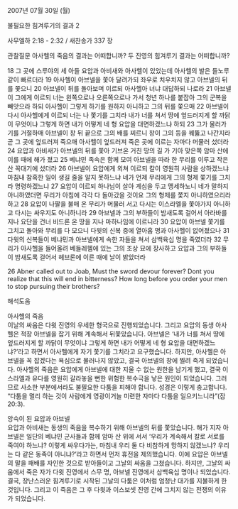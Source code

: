 2007년 07월 30일 (월)

불필요한 힘겨루기의 결과 2



사무엘하 2:18 - 2:32 / 새찬송가 337 장


관찰질문
아사헬의 죽음의 결과는 어떠합니까? 
두 진영의 힘겨루기 결과는 어떠합니까? 

18 그 곳에 스루야의 세 아들 요압과 아비새와 아사헬이 있었는데 아사헬의 발은 들노루 같이 빠르더라 19 아사헬이 아브넬을 쫓아 달려가되 좌우로 치우치지 않고 아브넬의 뒤를 쫓으니 20 아브넬이 뒤를 돌아보며 이르되 아사헬아 너냐 대답하되 나로라 21 아브넬이 그에게 이르되 너는 왼쪽으로나 오른쪽으로나 가서 청년 하나를 붙잡아 그의 군복을 빼앗으라 하되 아사헬이 그렇게 하기를 원하지 아니하고 그의 뒤를 쫓으매 22 아브넬이 다시 아사헬에게 이르되 너는 나 쫓기를 그치라 내가 너를 쳐서 땅에 엎드러지게 할 까닭이 무엇이냐 그렇게 하면 내가 어떻게 네 형 요압을 대면하겠느냐 하되 23 그가 물러가기를 거절하매 아브넬이 창 뒤 끝으로 그의 배를 찌르니 창이 그의 등을 꿰뚫고 나간지라 곧 그 곳에 엎드러져 죽으매 아사헬이 엎드러져 죽은 곳에 이르는 자마다 머물러 섰더라 24 요압과 아비새가 아브넬의 뒤를 쫓아 기브온 거친 땅의 길 가 기아 맞은쪽 암마 산에 이를 때에 해가 졌고 25 베냐민 족속은 함께 모여 아브넬을 따라 한 무리를 이루고 작은 산 꼭대기에 섰더라 26 아브넬이 요압에게 외쳐 이르되 칼이 영원히 사람을 상하겠느냐 마침내 참혹한 일이 생길 줄을 알지 못하느냐 네가 언제 무리에게 그의 형제 쫓기를 그치라 명령하겠느냐 27 요압이 이르되 하나님이 살아 계심을 두고 맹세하노니 네가 말하지 아니하였더면 무리가 아침에 각각 다 돌아갔을 것이요 그의 형제를 쫓지 아니하였으리라 하고 28 요압이 나팔을 불매 온 무리가 머물러 서고 다시는 이스라엘을 쫓아가지 아니하고 다시는 싸우지도 아니하니라 29 아브넬과 그의 부하들이 밤새도록 걸어서 아라바를 지나 요단을 건너 비드론 온 땅을 지나 마하나임에 이르니라 30 요압이 아브넬 쫓기를 그치고 돌아와 무리를 다 모으니 다윗의 신복 중에 열아홉 명과 아사헬이 없어졌으나 31 다윗의 신복들이 베냐민과 아브넬에게 속한 자들을 쳐서 삼백육십 명을 죽였더라 32 무리가 아사헬을 들어올려 베들레헴에 있는 그의 조상 묘에 장사하고 요압과 그의 부하들이 밤새도록 걸어서 헤브론에 이른 때에 날이 밝았더라 

26 Abner called out to Joab, Must the sword devour forever? Dont you realize that this will end in bitterness? How long before you order your men to stop pursuing their brothers?

해석도움





아사헬의 죽음  
이날의 싸움은 다윗 진영의 우세한 형국으로 진행되었습니다. 그리고 요압의 동생 아사헬은 적장 아브넬을 잡기 위해 계속해서 뒤쫓았습니다. 아브넬은 ‘내가 너를 쳐서 땅에 엎드러지게 할 까닭이 무엇이냐 그렇게 하면 내가 어떻게 네 형 요압을 대면하겠느냐?’라고 하면서 아사헬에게 자기 쫓기를 그치라고 요구했습니다. 하지만, 아사헬은 아브넬을 꼭 잡겠다는 욕심으로 물러나지 않았고, 결국 아브넬의 창에 찔려 죽게 되었습니다. 아사헬의 죽음은 요압에게 아브넬에 대한 지울 수 없는 원한을 남기게 했고, 결국 이스라엘과 유다를 영원히 갈라놓을 뻔한 위험한 복수극을 낳은 원인이 되었습니다. 그러므로 사소한 부분에서라도 불필요한 다툼을 피해야 합니다. 성경은 이렇게 충고합니다. “다툼을 멀리 하는 것이 사람에게 영광이거늘 미련한 자마다 다툼을 일으키느니라”(잠 20:3).      

앙숙이 된 요압과 아브넬  
요압과 아비새는 동생의 죽음을 복수하기 위해 아브넬의 뒤를 쫓았습니다. 해가 지자 아브넬은 일단의 베냐민 군사들과 함께 암마 산 위에 서서 ‘우리가 계속해서 칼로 서로를 죽여야 하느냐? 이렇게 싸우다가는, 마침내 우리 둘 다 비참하게 망하지 않겠느냐? 우리는 다 같은 동족이 아니냐?’라고 하면서 먼저 휴전을 제의했습니다. 이에 요압은 아브넬의 말을 패배를 자인한 것으로 받아들이고 그날의 싸움을 그쳤습니다. 하지만, 그날의 싸움에서 죽은 자가 다윗 진영에서 스무 명, 아브넬 진영에서 삼백육십 명이나 되었습니다. 결국, 장난스러운 힘겨루기로 시작된 그날의 다툼은 이처럼 엄청난 대가를 지불하게 한 것입니다. 그리고 이 죽음은 그 후 다윗과 이스보셋 진영 간에 그치지 않는 전쟁의 이유가 되었습니다.